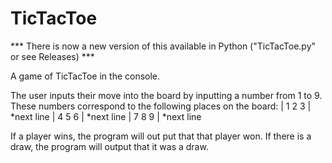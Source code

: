 # TicTacToe
 *** There is now a new version of this available in Python ("TicTacToe.py" or see Releases) ***
 
 A game of TicTacToe in the console.

 The user inputs their move into the board by inputting a number from 1 to 9. These numbers correspond to the following places on the board:
 | 1 2 3 | *next line
 | 4 5 6 | *next line
 | 7 8 9 | *next line 

 If a player wins, the program will out put that that player won. If there is a draw, the program will output that it was a draw.

